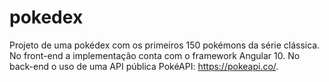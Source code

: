 # pokedex
Projeto de uma pokédex com os primeiros 150 pokémons da série clássica. No front-end a implementação conta com o framework Angular 10. No back-end o uso de uma API pública PokéAPI: https://pokeapi.co/.
